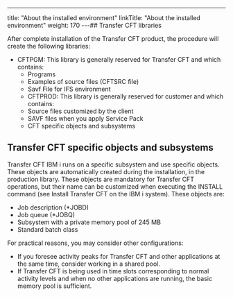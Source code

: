 ---
title: "About the installed environment"
linkTitle: "About the installed environment"
weight: 170
---## Transfer CFT libraries

After complete installation of the Transfer CFT product, the procedure will create the following libraries:

* CFTPGM: This library is generally reserved for Transfer CFT and which contains:
    *   Programs
    *   Examples of source files (CFTSRC file)
    *   Savf File for IFS environment
    *   CFTPROD: This library is generally reserved for customer and which contains:
    *   Source files customized by the client
    *   SAVF files when you apply Service Pack
    *   CFT specific objects and subsystems

## Transfer CFT specific objects and subsystems

Transfer CFT IBM i runs on a specific subsystem and use specific objects. These objects are automatically created during the installation, in the production library. These objects are mandatory for Transfer CFT operations, but their name can be customized when executing the INSTALL command (see Install Transfer CFT on the IBM i system). These objects are:

* Job description (\*JOBD)
* Job queue (\*JOBQ)
* Subsystem with a private memory pool of 245 MB
* Standard batch class

For practical reasons, you may consider other configurations:

* If you foresee activity peaks for Transfer CFT and other applications at the same time, consider working in a shared pool.
* If Transfer CFT is being used in time slots corresponding to normal activity levels and when no other applications are running, the basic memory pool is sufficient.

